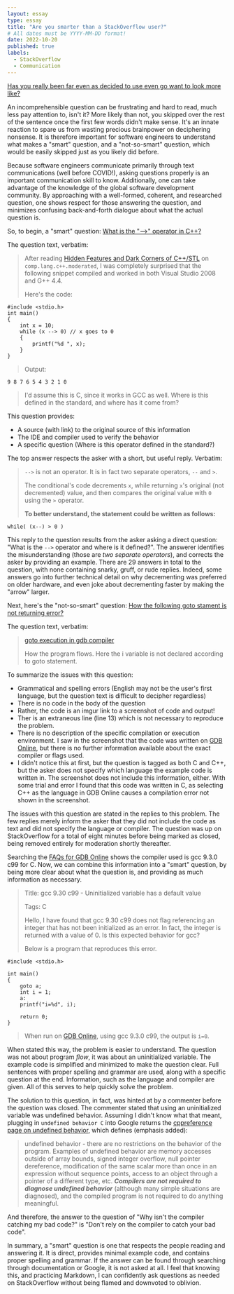 ```yaml
---
layout: essay
type: essay
title: "Are you smarter than a StackOverflow user?"
# All dates must be YYYY-MM-DD format!
date: 2022-10-20
published: true
labels:
  - StackOverflow
  - Communication
---
```


[Has you really been far even as decided to use even go want to look more like?](https://www.youtube.com/watch?v=wqTpHhaKtL8)

An incomprehensible question can be frustrating and hard to read, much less pay attention to, isn't it? More likely than not, you skipped over the rest of the sentence once the first few words didn't make sense. It's an innate reaction to spare us from wasting precious brainpower on deciphering nonsense. It is therefore important for software engineers to understand what makes a "smart" question, and a "not-so-smart" question, which would be easily skipped just as you likely did before.

Because software engineers communicate primarily through text communications (well before COVID!), asking questions properly is an important communication skill to know. Additionally, one can take advantage of the knowledge of the global software development community. By approaching with a well-formed, coherent, and researched question, one shows respect for those answering the question, and minimizes confusing back-and-forth dialogue about what the actual question is.

So, to begin, a "smart" question: [What is the "-->" operator in C++?](https://stackoverflow.com/questions/1642028/what-is-the-operator-in-c)

The question text, verbatim:

>After reading [Hidden Features and Dark Corners of C++/STL](http://groups.google.com/group/comp.lang.c++.moderated/msg/33f173780d58dd20) on `comp.lang.c++.moderated`, I was completely surprised that the following snippet compiled and worked in both Visual Studio 2008 and G++ 4.4.
>
>Here's the code:

```
#include <stdio.h>
int main()
{
    int x = 10;
    while (x --> 0) // x goes to 0
    {
        printf("%d ", x);
    }
}
```

>Output:

```
9 8 7 6 5 4 3 2 1 0
```

>I'd assume this is C, since it works in GCC as well. Where is this defined in the standard, and where has it come from?

This question provides:
- A source (with link) to the original source of this information
- The IDE and compiler used to verify the behavior
- A specific question (Where is this operator defined in the standard?)

The top answer respects the asker with a short, but useful reply. Verbatim:
>`-->` is not an operator. It is in fact two separate operators, `--` and `>`.
>
>The conditional's code decrements `x`, while returning `x`'s original (not decremented) value, and then compares the original value with `0` using the `>` operator.
>
>**To better understand, the statement could be written as follows:**

```
while( (x--) > 0 )
```

This reply to the question results from the asker asking a direct question: "What is the `-->` operator and where is it defined?". The answerer identifies the misunderstanding (those are *two separate operators*), and corrects the asker by providing an example. There are 29 answers in total to the question, with none containing snarky, gruff, or rude replies. Indeed, some answers go into further technical detail on why decrementing was preferred on older hardware, and even joke about decrementing faster by making the "arrow" larger.

Next, here's the "not-so-smart" question: [How the following goto stament is not returning error?](https://stackoverflow.com/questions/75190915/how-the-following-goto-stament-is-not-returning-error)

The question text, verbatim:

>[goto execution in gdb compiler](https://i.stack.imgur.com/MugrX.png)
>
>How the program flows. Here the i variable is not declared according to goto statement.

To summarize the issues with this question:
- Grammatical and spelling errors (English may not be the user's first language, but the question text is difficult to decipher regardless)
- There is no code in the body of the question
- Rather, the code is an imgur link to a screenshot of code and output!
- Ther is an extraneous line (line 13) which is not necessary to reproduce the problem.
- There is no description of the specific compilation or execution environment. I saw in the screenshot that the code was written on [GDB Online](https://www.onlinegdb.com/), but there is no further information available about the exact compiler or flags used. 
- I didn't notice this at first, but the question is tagged as both C and C++, but the asker does not specify which language the example code is written in. The screenshot does not include this information, either. With some trial and error I found that this code was written in C, as selecting C++ as the language in GDB Online causes a compilation error not shown in the screenshot.

The issues with this question are stated in the replies to this problem. The few replies merely inform the asker that they did not include the code as text and did not specify the language or compiler. The question was up on StackOverflow for a total of eight minutes before being marked as closed, being removed entirely for moderation shortly thereafter.

Searching the [FAQs for GDB Online](https://www.onlinegdb.com/faq) shows the compiler used is gcc 9.3.0 c99 for C.
Now, we can combine this information into a "smart" question, by being more clear about what the question is, and providing as much information as necessary.

>Title: gcc 9.30 c99 - Uninitialized variable has a default value
>
>Tags: C
>
>Hello, I have found that gcc 9.30 c99 does not flag referencing an integer that has not been initialized as an error. In fact, the integer is returned with a value of 0. Is this expected behavior for gcc?
>
>Below is a program that reproduces this error. 

```
#include <stdio.h>

int main()
{
    goto a;
    int i = 1;
    a:
    printf("i=%d", i);

    return 0;
}
```

>When run on [GDB Online](https://www.onlinegdb.com/), using gcc 9.3.0 c99, the output is `i=0`.

When stated this way, the problem is easier to understand. The question was not about program *flow*, it was about an uninitialized variable. The example code is simplified and minimized to make the question clear. Full sentences with proper spelling and grammar are used, along with a specific question at the end. Information, such as the language and compiler are given. All of this serves to help quickly solve the problem.

The solution to this question, in fact, was hinted at by a commenter before the question was closed. The commenter stated that using an uninitialized variable was undefined behavior. Assuming I didn't know what that meant, plugging in `undefined behavior C` into Google returns the [cppreference page on undefined behavior](https://en.cppreference.com/w/c/language/behavior), which defines (emphasis added):

>undefined behavior - there are no restrictions on the behavior of the program. Examples of undefined behavior are memory accesses outside of array bounds, signed integer overflow, null pointer dereference, modification of the same scalar more than once in an expression without sequence points, access to an object through a pointer of a different type, etc. ***Compilers are not required to diagnose undefined behavior*** (although many simple situations are diagnosed), and the compiled program is not required to do anything meaningful.

And therefore, the answer to the question of "Why isn't the compiler catching my bad code?" is "Don't rely on the compiler to catch your bad code".

In summary, a "smart" question is one that respects the people reading and answering it. It is direct, provides minimal example code, and contains proper spelling and grammar. If the answer can be found through searching through documentation or Google, it is not asked at all. I feel that knowing this, and practicing Markdown, I can confidently ask questions as needed on StackOverflow without being flamed and downvoted to oblivion. 
